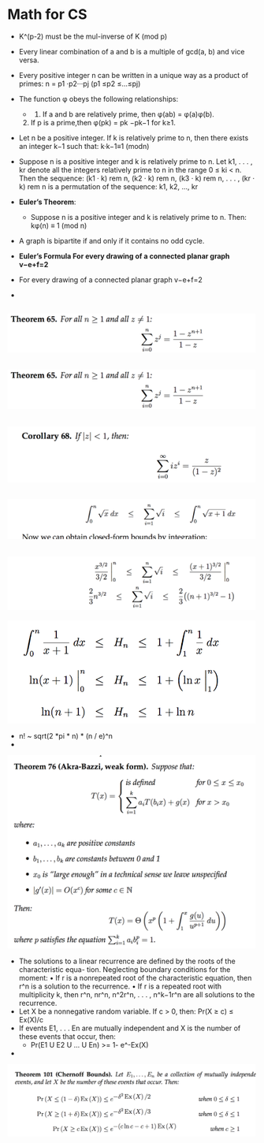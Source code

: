 # Math for CS
- K^(p-2) must be the mul-inverse of K (mod p)
- Every linear combination of a and b is a multiple of gcd(a, b) and vice versa.
- Every positive integer n can be written in a unique way as a product of primes:
n = p1 ·p2···pj (p1 ≤p2 ≤...≤pj)
- The function φ obeys the following relationships: 
	- 1. If a and b are relatively prime, then φ(ab) = φ(a)φ(b).
	2. If p is a prime,then φ(pk) = pk −pk−1 for k≥1.
- Let n be a positive integer. If k is relatively prime to n, then there exists an integer k−1 such that:
k·k−1≡1 (modn)
- Suppose n is a positive integer and k is relatively prime to n. Let k1, . . . , kr denote all the integers relatively prime to n in the range 0 ≤ ki < n. Then the sequence:
(k1 · k) rem n, (k2 · k) rem n, (k3 · k) rem n, . . . , (kr · k) rem n is a permutation of the sequence:
k1, k2, ..., kr
- **Euler’s Theorem**:
	- Suppose n is a positive integer and k is relatively prime to n. Then:
kφ(n) ≡ 1 (mod n)

- A graph is bipartite if and only if it contains no odd cycle.
- **Euler’s Formula For every drawing of a connected planar graph v−e+f=2**
- For every drawing of a connected planar graph v−e+f=2
- 
![](Math%20for%20CS/Screen%20Shot%202017-04-03%20at%2011.53.35%20PM.png)
- 
![](Math%20for%20CS/Screen%20Shot%202017-04-03%20at%2011.53.35%20PM%201.png)
- 
![](Math%20for%20CS/Screen%20Shot%202017-04-03%20at%2011.55.16%20PM.png)
- 
![](Math%20for%20CS/Screen%20Shot%202017-04-03%20at%2011.55.58%20PM.png)
- 
![](Math%20for%20CS/Screen%20Shot%202017-04-03%20at%2011.56.44%20PM.png)
- 
![](Math%20for%20CS/Screen%20Shot%202017-04-04%20at%2012.00.39%20AM.png)
- n! ~ sqrt(2 *pi * n) * (n / e)^n
- 
![](Math%20for%20CS/Screen%20Shot%202017-04-04%20at%2012.04.08%20AM.png)
- The solutions to a linear recurrence are defined by the roots of the characteristic equa- tion. Neglecting boundary conditions for the moment:
	• If r is a nonrepeated root of the characteristic equation, then r^n is a solution to the recurrence.
	• If r is a repeated root with multiplicity k, then
		r^n, nr^n, n^2r^n, . . . , n^k−1r^n
		are all solutions to the recurrence.
- Let X be a nonnegative random variable. If c > 0, then: Pr(X ≥ c) ≤ Ex(X)/c
- If events E1, . . . En are mutually independent and X is the number of these events that occur, then:
	- Pr(E1 U E2 U … U En) >= 1- e^-Ex(X)
- 
![](Math%20for%20CS/Screen%20Shot%202017-04-04%20at%2012.17.11%20AM.png)
